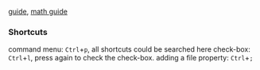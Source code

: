 [guide](https://www.makeuseof.com/formatting-notes-in-obsidian-a-beginners-guide/), [math guide](https://www.makeuseof.com/write-mathematical-notation-obsidian/)

### Shortcuts
command menu: `Ctrl`+`p`, all shortcuts could be searched here
check-box: `Ctrl`+`l`, press again to check the check-box.
adding a file property: `Ctrl`+`;`
